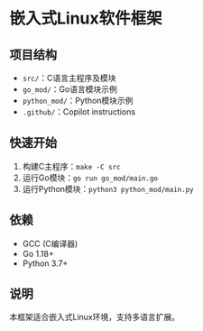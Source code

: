 # 嵌入式Linux软件框架

## 项目结构
- `src/`：C语言主程序及模块
- `go_mod/`：Go语言模块示例
- `python_mod/`：Python模块示例
- `.github/`：Copilot instructions

## 快速开始
1. 构建C主程序：`make -C src`
2. 运行Go模块：`go run go_mod/main.go`
3. 运行Python模块：`python3 python_mod/main.py`

## 依赖
- GCC (C编译器)
- Go 1.18+
- Python 3.7+

## 说明
本框架适合嵌入式Linux环境，支持多语言扩展。

